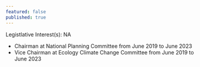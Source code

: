 ```yaml
---
featured: false
published: true
---
```

Legistlative Interest(s): NA

* Chairman at National Planning Committee from June 2019 to June 2023
* Vice Chairman at Ecology Climate Change Committee from June 2019 to June 2023
